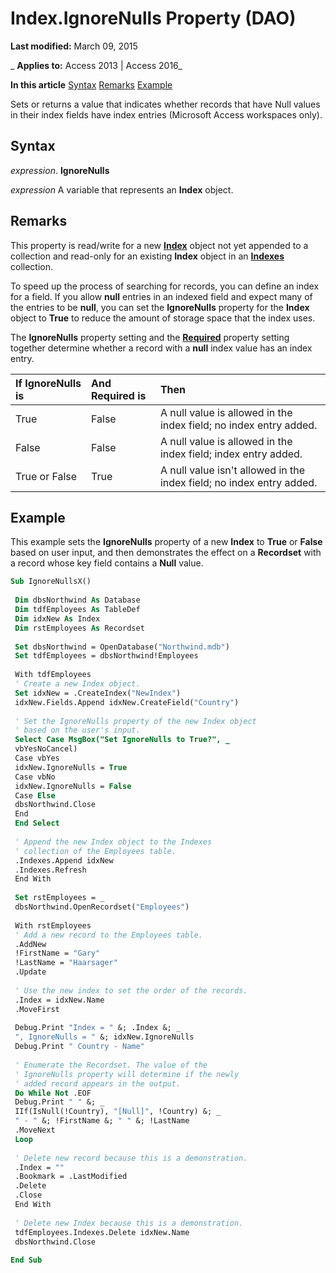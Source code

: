 
# Index.IgnoreNulls Property (DAO)

 **Last modified:** March 09, 2015

 _ **Applies to:** Access 2013 | Access 2016_

 **In this article**
[Syntax](#sectionSection0)
[Remarks](#sectionSection1)
[Example](#sectionSection2)


Sets or returns a value that indicates whether records that have Null values in their index fields have index entries (Microsoft Access workspaces only).

## Syntax
<a name="sectionSection0"> </a>

 _expression_. **IgnoreNulls**

 _expression_ A variable that represents an **Index** object.


## Remarks
<a name="sectionSection1"> </a>

 This property is read/write for a new **[Index](92c32cad-ec8a-1243-1d18-83f50b269ecb.md)** object not yet appended to a collection and read-only for an existing **Index** object in an **[Indexes](26450e85-c79d-b12a-d760-dfc89c37f36c.md)** collection.

To speed up the process of searching for records, you can define an index for a field. If you allow  **null** entries in an indexed field and expect many of the entries to be **null**, you can set the **IgnoreNulls** property for the **Index** object to **True** to reduce the amount of storage space that the index uses.

The  **IgnoreNulls** property setting and the **[Required](2f1dbdeb-a37a-59b2-fdc2-f16c7ae1a575.md)** property setting together determine whether a record with a **null** index value has an index entry.



|**If IgnoreNulls is**|**And Required is**|**Then**|
|:-----|:-----|:-----|
|True|False|A null value is allowed in the index field; no index entry added.|
|False|False|A null value is allowed in the index field; index entry added.|
|True or False|True|A null value isn't allowed in the index field; no index entry added.|

## Example
<a name="sectionSection2"> </a>

This example sets the  **IgnoreNulls** property of a new **Index** to **True** or **False** based on user input, and then demonstrates the effect on a **Recordset** with a record whose key field contains a **Null** value.


```vb
Sub IgnoreNullsX() 
 
 Dim dbsNorthwind As Database 
 Dim tdfEmployees As TableDef 
 Dim idxNew As Index 
 Dim rstEmployees As Recordset 
 
 Set dbsNorthwind = OpenDatabase("Northwind.mdb") 
 Set tdfEmployees = dbsNorthwind!Employees 
 
 With tdfEmployees 
 ' Create a new Index object. 
 Set idxNew = .CreateIndex("NewIndex") 
 idxNew.Fields.Append idxNew.CreateField("Country") 
 
 ' Set the IgnoreNulls property of the new Index object 
 ' based on the user's input. 
 Select Case MsgBox("Set IgnoreNulls to True?", _ 
 vbYesNoCancel) 
 Case vbYes 
 idxNew.IgnoreNulls = True 
 Case vbNo 
 idxNew.IgnoreNulls = False 
 Case Else 
 dbsNorthwind.Close 
 End 
 End Select 
 
 ' Append the new Index object to the Indexes 
 ' collection of the Employees table. 
 .Indexes.Append idxNew 
 .Indexes.Refresh 
 End With 
 
 Set rstEmployees = _ 
 dbsNorthwind.OpenRecordset("Employees") 
 
 With rstEmployees 
 ' Add a new record to the Employees table. 
 .AddNew 
 !FirstName = "Gary" 
 !LastName = "Haarsager" 
 .Update 
 
 ' Use the new index to set the order of the records. 
 .Index = idxNew.Name 
 .MoveFirst 
 
 Debug.Print "Index = " &; .Index &; _ 
 ", IgnoreNulls = " &; idxNew.IgnoreNulls 
 Debug.Print " Country - Name" 
 
 ' Enumerate the Recordset. The value of the 
 ' IgnoreNulls property will determine if the newly 
 ' added record appears in the output. 
 Do While Not .EOF 
 Debug.Print " " &; _ 
 IIf(IsNull(!Country), "[Null]", !Country) &; _ 
 " - " &; !FirstName &; " " &; !LastName 
 .MoveNext 
 Loop 
 
 ' Delete new record because this is a demonstration. 
 .Index = "" 
 .Bookmark = .LastModified 
 .Delete 
 .Close 
 End With 
 
 ' Delete new Index because this is a demonstration. 
 tdfEmployees.Indexes.Delete idxNew.Name 
 dbsNorthwind.Close 
 
End Sub
```

